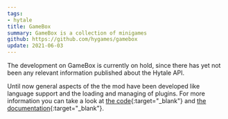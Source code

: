 ```yaml
---
tags:
- hytale
title: GameBox
summary: GameBox is a collection of minigames
github: https://github.com/hygames/gamebox
update: 2021-06-03
---
```

The development on GameBox is currently on hold, since there has yet not been any relevant information published about the Hytale API.

Until now general aspects of the the mod have been developed like language support and the loading and managing of plugins. For more information you can take a look at [the code](https://github.com/hygames/gamebox){:target="_blank"} and [the documentation](https://www.hygames.dev/gamebox){:target="_blank"}.
